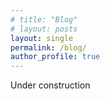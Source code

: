 ```yaml
---
# title: "Blog"
# layout: posts
layout: single
permalink: /blog/
author_profile: true
---
```


Under construction